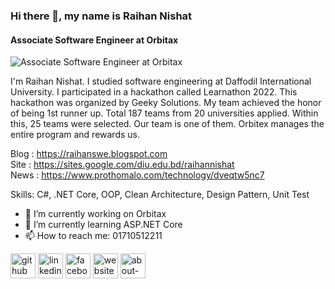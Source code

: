 ### Hi there 👋, my name is Raihan Nishat
#### Associate Software Engineer at Orbitax
![Associate Software Engineer at Orbitax]([https://scontent.fdac31-1.fna.fbcdn.net/v/t39.30808-6/325664535_533381595424546_7466734480723056426_n.jpg?stp=cp6_dst-jpg&_nc_cat=105&ccb=1-7&_nc_sid=783fdb&_nc_ohc=Ip0VhX1NwWQAX-BfJtK&_nc_ht=scontent.fdac31-1.fna&oh=00_AfDLWDC4bS9bHK6lyRVGFQJ05y_2CmzigVnhoCZt5yk2IA&oe=658CAAA1](https://scontent.fdac31-1.fna.fbcdn.net/v/t39.30808-6/411865739_3657884071159693_6801013325874582823_n.jpg?_nc_cat=100&ccb=1-7&_nc_sid=3635dc&_nc_ohc=e-Gy-fGb2h8AX_B-pxt&_nc_ht=scontent.fdac31-1.fna&oh=00_AfD1LoVM_TCGg3g677cA-HEZiJq1z3y_66aC0JT1fMly1A&oe=658E3E70))

I'm Raihan Nishat. I studied software engineering at Daffodil International University. I participated in a hackathon called Learnathon 2022. This hackathon was organized by Geeky Solutions. My team achieved the honor of being 1st runner up. Total 187 teams from 20 universities applied. Within this, 25 teams were selected. Our team is one of them. Orbitex manages the entire program and rewards us.

Blog : https://raihanswe.blogspot.com </br>
Site : https://sites.google.com/diu.edu.bd/raihannishat </br>
News : https://www.prothomalo.com/technology/dveqtw5nc7 </br>

Skills: C#, .NET Core, OOP, Clean Architecture, Design Pattern, Unit Test

- 🔭 I’m currently working on Orbitax 
- 🌱 I’m currently learning ASP.NET Core 
- 📫 How to reach me: 01710512211 


[<img src='https://cdn.jsdelivr.net/npm/simple-icons@3.0.1/icons/github.svg' alt='github' height='40'>](https://github.com/raihannishat)  [<img src='https://cdn.jsdelivr.net/npm/simple-icons@3.0.1/icons/linkedin.svg' alt='linkedin' height='40'>](https://www.linkedin.com/in/raihan-nishat-679455163/)  [<img src='https://cdn.jsdelivr.net/npm/simple-icons@3.0.1/icons/facebook.svg' alt='facebook' height='40'>](https://www.facebook.com/raihannishat.bd)  [<img src='https://cdn.jsdelivr.net/npm/simple-icons@3.0.1/icons/icloud.svg' alt='website' height='40'>](https://raihanswe.blogspot.com/)  [<img src='https://cdn.jsdelivr.net/npm/simple-icons@3.0.1/icons/about-dot-me.svg' alt='about-dot-me' height='40'>](https://sites.google.com/diu.edu.bd/raihannishat)  

